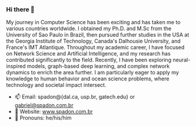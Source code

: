 ### Hi there 👋

My journey in Computer Science has been exciting and has taken me to various countries worldwide. I obtained my Ph.D. and M.Sc from the University of Sao Paulo in Brazil, then pursued further studies in the USA at the Georgia Institute of Technology, Canada's Dalhousie University, and France's IMT Atlantique. Throughout my academic career, I have focused on Network Science and Artificial Intelligence, and my research has contributed significantly to the field. Recently, I have been exploring neural-inspired models, graph-based deep learning, and complex network dynamics to enrich the area further. I am particularly eager to apply my knowledge to human behavior and ocean science problems, where technology and societal impact intersect.

- 📫 Email: spadon@{dal.ca, usp.br, gatech.edu} or gabriel@spadon.com.br
- 🔭 Website: www.spadon.com.br
- 🌱 Pronouns: he/his/him
